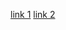 [link 1](https://jestjs.io/ru/docs/getting-started)
[link 2](https://itnext.io/step-by-step-building-and-publishing-an-npm-typescript-package-44fe7164964c)

